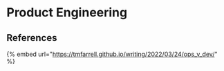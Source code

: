 # Product Engineering

## References

{% embed url="https://tmfarrell.github.io/writing/2022/03/24/ops_v_dev/" %}
